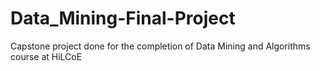 # Data_Mining-Final-Project
Capstone project done for the completion of Data Mining and Algorithms course at HiLCoE
